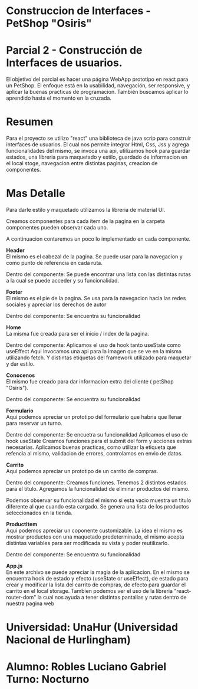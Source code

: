 # Construccion de Interfaces - PetShop "Osiris"

# Parcial 2 - Construcción de Interfaces de usuarios.

El objetivo del parcial es hacer una página WebApp prototipo en react para un PetShop. El enfoque está en la usabilidad, navegación, ser responsive, y aplicar la buenas practicas de programacion. También buscamos aplicar lo aprendido hasta el momento en la cruzada.

# Resumen

Para el proyecto se utilizo "react" una biblioteca de java scrip para construir interfaces de usuarios.
El cual nos permite integrar Html, Css, Jss y agrega funcionalidades del mismo, se invoca una api, utilizamos hook para guardar estados, una libreria para maquetado y estilo, guardado de informacion en el local stoge, navegacion entre distintas paginas, creacion de componentes.

# Mas Detalle

Para darle estilo y maquetado utilizamos la libreria de material UI.

Creamos componentes para cada item de la pagina en la carpeta componentes pueden observar cada uno.

A continuacion contaremos un poco lo implementado en cada componente.

**Header**<br/>
El mismo es el cabezal de la pagina.
Se puede usar para la navegacion y como punto de referencia en cada ruta.

Dentro del componente:
Se puede encontrar una lista con las distintas rutas a la cual se puede acceder y su funcionalidad. 

**Footer**<br/>
El mismo es el pie de la pagina.
Se usa para la navegacion hacia las redes sociales y apreciar los derechos de autor

Dentro del componente:
Se encuentra su funcionalidad

**Home**<br/>
La misma fue creada para ser el inicio / index de la pagina.

Dentro del componente:
Aplicamos el uso de hook tanto useState como useEffect
Aqui invocamos una api para la imagen que se ve en la misma utilizando fetch.
Y distintas etiquetas del framework utilizado para maquetar y dar estilo.

**Conocenos**<br/>
El mismo fue creado para dar informacion extra del cliente ( petShop "Osiris").

Dentro del componente:
Se encuentra su funcionalidad

**Formulario**<br/>
Aqui podemos apreciar un prototipo del formulario que habria que llenar para reservar un turno.

Dentro del componente:
Se encuetra su funcionalidad
Aplicamos el uso de hook useState
Creamos funciones para el submit del form y acciones extras necesarias.
Aplicamos buenas practicas, como utilizar la etiqueta que refencia al mismo, validacion de errores, controlamos en envio de datos.

**Carrito**<br/>
Aqui podemos apreciar un prototipo de un carrito de compras.

Dentro del componente:
Creamos funciones.
Tenemos 2 distintos estados para el titulo.
Agregamos la funcionalidad de eliminar productos del mismo.

Podemos observar su funcionalidad el mismo si esta vacio muestra un titulo diferente al que cuando esta cargado.
Se genera una lista de los productos seleccionados en la tienda.

**ProductItem**<br/>
Aqui podemos apreciar un coponente customizable. La idea el mismo es mostrar productos con una maquetado predeterminado, el mismo acepta distintas variables para ser modificada su vista y poder reutilizarlo.

Dentro del componente:
Se encuentra su funcionalidad

**App.js**<br/>
En este archivo se puede apreciar la magia de la aplicacion. 
En el mismo se encuentra hook de estado y efecto (useState or useEffect), de estado para crear y modificar la lista del carrito de compras, de efecto para guardar el carrito en el local storage.
Tambien podemos ver el uso de la libreria "react-router-dom" la cual nos ayuda a tener distintas pantallas y rutas dentro de nuestra pagina web

# Universidad: UnaHur (Universidad Nacional de Hurlingham)
# Alumno: Robles Luciano Gabriel Turno: Nocturno
